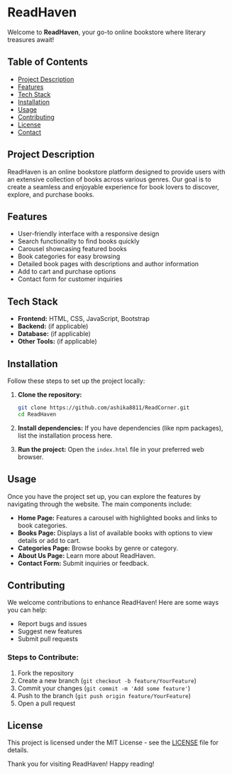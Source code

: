 # ReadHaven

Welcome to **ReadHaven**, your go-to online bookstore where literary treasures await!

## Table of Contents

- [Project Description](#project-description)
- [Features](#features)
- [Tech Stack](#tech-stack)
- [Installation](#installation)
- [Usage](#usage)
- [Contributing](#contributing)
- [License](#license)
- [Contact](#contact)

## Project Description

ReadHaven is an online bookstore platform designed to provide users with an extensive collection of books across various genres. Our goal is to create a seamless and enjoyable experience for book lovers to discover, explore, and purchase books.

## Features

- User-friendly interface with a responsive design
- Search functionality to find books quickly
- Carousel showcasing featured books
- Book categories for easy browsing
- Detailed book pages with descriptions and author information
- Add to cart and purchase options
- Contact form for customer inquiries

## Tech Stack

- **Frontend:** HTML, CSS, JavaScript, Bootstrap
- **Backend:** (if applicable)
- **Database:** (if applicable)
- **Other Tools:** (if applicable)

## Installation

Follow these steps to set up the project locally:

1. **Clone the repository:**
    ```bash
    git clone https://github.com/ashika8811/ReadCorner.git
    cd ReadHaven
    ```

2. **Install dependencies:**
    If you have dependencies (like npm packages), list the installation process here.

3. **Run the project:**
    Open the `index.html` file in your preferred web browser.

## Usage

Once you have the project set up, you can explore the features by navigating through the website. The main components include:

- **Home Page:** Features a carousel with highlighted books and links to book categories.
- **Books Page:** Displays a list of available books with options to view details or add to cart.
- **Categories Page:** Browse books by genre or category.
- **About Us Page:** Learn more about ReadHaven.
- **Contact Form:** Submit inquiries or feedback.

## Contributing

We welcome contributions to enhance ReadHaven! Here are some ways you can help:

- Report bugs and issues
- Suggest new features
- Submit pull requests

### Steps to Contribute:

1. Fork the repository
2. Create a new branch (`git checkout -b feature/YourFeature`)
3. Commit your changes (`git commit -m 'Add some feature'`)
4. Push to the branch (`git push origin feature/YourFeature`)
5. Open a pull request

## License

This project is licensed under the MIT License - see the [LICENSE](LICENSE) file for details.


Thank you for visiting ReadHaven! Happy reading!
